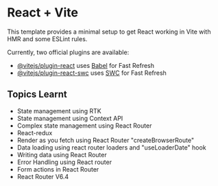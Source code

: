 # React + Vite

This template provides a minimal setup to get React working in Vite with HMR and some ESLint rules.

Currently, two official plugins are available:

- [@vitejs/plugin-react](https://github.com/vitejs/vite-plugin-react/blob/main/packages/plugin-react/README.md) uses [Babel](https://babeljs.io/) for Fast Refresh
- [@vitejs/plugin-react-swc](https://github.com/vitejs/vite-plugin-react-swc) uses [SWC](https://swc.rs/) for Fast Refresh

## Topics Learnt

- State management using RTK
- State management using Context API
- Complex state management using React Router
- React-redux
- Render as you fetch using React Router "createBrowserRoute"
- Data loading using react router loaders and "useLoaderDate" hook
- Writing data using React Router
- Error Handling using React router
- Form actions in React Router
- React Router V6.4
